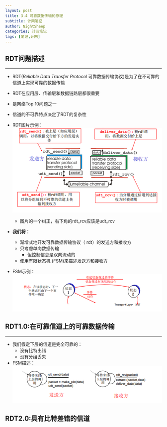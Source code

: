 ```yaml
---
layout: post
title: 3.4 可靠数据传输的原理
subtitle: 计网笔记
author: NightSheep
categories: 计网笔记
tags: [笔记,计网]
---
```

## RDT问题描述
---

- RDT(*Reliable Data Transfer Protocol* 可靠数据传输协议)是为了在不可靠的信道上实现可靠的数据传输
- RDT在应用层、传输层和数据链路层都很重要
- 是网络Top 10问题之一
- 信道的不可靠特点决定了RDT的复杂性
- RDT图片示例：![RDT图片示例](/assets/images/Snipaste_2023-10-23_16-39-39.png)
	- 图片的一个纠正，右下角的rdt_rcv应该是udt_rcv

- **我们将**：
	- 渐增式地开发可靠数据传输协议（ rdt）的发送方和接收方
	- 只考虑单向数据传输
		- 但控制信息是双向流动的
	- 使用有限状态机 (FSM)来描述发送方和接收方
- FSM示例：
![FSM示例](/assets/images/Snipaste_2023-10-23_16-43-24.png)

## RDT1.0:在可靠信道上的可靠数据传输
---

- 我们假定下层的信道是完全可靠的：
	- 没有比特出错
	- 没有分组丢失
- FSM描述：
![RDT1.0FSM描述](/assets/images/Snipaste_2023-10-23_16-46-23.png)

## RDT2.0:具有比特差错的信道